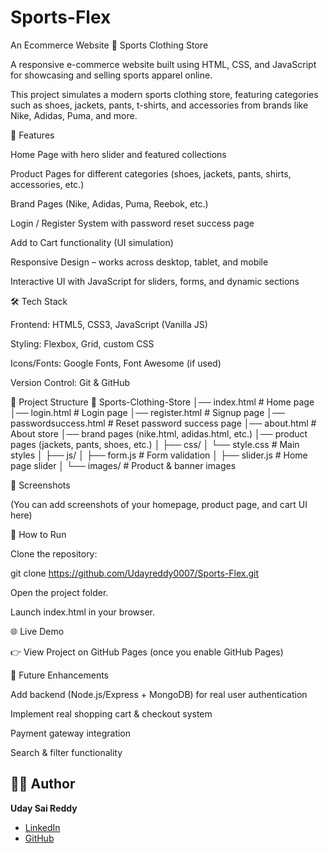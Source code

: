 # Sports-Flex
An Ecommerce Website
🏀 Sports Clothing Store

A responsive e-commerce website built using HTML, CSS, and JavaScript for showcasing and selling sports apparel online.

This project simulates a modern sports clothing store, featuring categories such as shoes, jackets, pants, t-shirts, and accessories from brands like Nike, Adidas, Puma, and more.

🚀 Features

Home Page with hero slider and featured collections

Product Pages for different categories (shoes, jackets, pants, shirts, accessories, etc.)

Brand Pages (Nike, Adidas, Puma, Reebok, etc.)

Login / Register System with password reset success page

Add to Cart functionality (UI simulation)

Responsive Design – works across desktop, tablet, and mobile

Interactive UI with JavaScript for sliders, forms, and dynamic sections

🛠️ Tech Stack

Frontend: HTML5, CSS3, JavaScript (Vanilla JS)

Styling: Flexbox, Grid, custom CSS

Icons/Fonts: Google Fonts, Font Awesome (if used)

Version Control: Git & GitHub

📂 Project Structure
📁 Sports-Clothing-Store
│── index.html              # Home page
│── login.html              # Login page
│── register.html           # Signup page
│── passwordsuccess.html    # Reset password success page
│── about.html              # About store
│── brand pages (nike.html, adidas.html, etc.)
│── product pages (jackets, pants, shoes, etc.)
│
├── css/
│   └── style.css           # Main styles
│
├── js/
│   ├── form.js             # Form validation
│   ├── slider.js           # Home page slider
│
└── images/                 # Product & banner images

📸 Screenshots

(You can add screenshots of your homepage, product page, and cart UI here)

📌 How to Run

Clone the repository:

git clone https://github.com/Udayreddy0007/Sports-Flex.git


Open the project folder.

Launch index.html in your browser.

🌐 Live Demo

👉 View Project on GitHub Pages
 (once you enable GitHub Pages)

📖 Future Enhancements

Add backend (Node.js/Express + MongoDB) for real user authentication

Implement real shopping cart & checkout system

Payment gateway integration

Search & filter functionality

## 👨‍💻 Author  

**Uday Sai Reddy**  

- [LinkedIn](https://www.linkedin.com/in/uday-reddy-01a1132a4/)  
- [GitHub](https://github.com/Udayreddy0007)  

